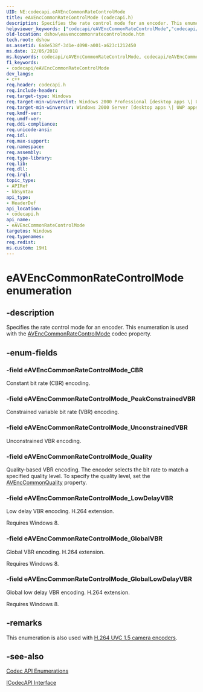 ```yaml
---
UID: NE:codecapi.eAVEncCommonRateControlMode
title: eAVEncCommonRateControlMode (codecapi.h)
description: Specifies the rate control mode for an encoder. This enumeration is used with the AVEncCommonRateControlMode codec property.
helpviewer_keywords: ["codecapi/eAVEncCommonRateControlMode","codecapi/eAVEncCommonRateControlMode_CBR","codecapi/eAVEncCommonRateControlMode_GlobalLowDelayVBR","codecapi/eAVEncCommonRateControlMode_GlobalVBR","codecapi/eAVEncCommonRateControlMode_LowDelayVBR","codecapi/eAVEncCommonRateControlMode_PeakConstrainedVBR","codecapi/eAVEncCommonRateControlMode_Quality","codecapi/eAVEncCommonRateControlMode_UnconstrainedVBR","dshow.eavenccommonratecontrolmode","eAVEncCommonRateControlMode","eAVEncCommonRateControlMode enumeration [DirectShow]","eAVEncCommonRateControlModeEnumeration","eAVEncCommonRateControlMode_CBR","eAVEncCommonRateControlMode_GlobalLowDelayVBR","eAVEncCommonRateControlMode_GlobalVBR","eAVEncCommonRateControlMode_LowDelayVBR","eAVEncCommonRateControlMode_PeakConstrainedVBR","eAVEncCommonRateControlMode_Quality","eAVEncCommonRateControlMode_UnconstrainedVBR"]
old-location: dshow\eavenccommonratecontrolmode.htm
tech.root: dshow
ms.assetid: 6a8e538f-3d1e-4098-a001-a623c1212450
ms.date: 12/05/2018
ms.keywords: codecapi/eAVEncCommonRateControlMode, codecapi/eAVEncCommonRateControlMode_CBR, codecapi/eAVEncCommonRateControlMode_GlobalLowDelayVBR, codecapi/eAVEncCommonRateControlMode_GlobalVBR, codecapi/eAVEncCommonRateControlMode_LowDelayVBR, codecapi/eAVEncCommonRateControlMode_PeakConstrainedVBR, codecapi/eAVEncCommonRateControlMode_Quality, codecapi/eAVEncCommonRateControlMode_UnconstrainedVBR, dshow.eavenccommonratecontrolmode, eAVEncCommonRateControlMode, eAVEncCommonRateControlMode enumeration [DirectShow], eAVEncCommonRateControlModeEnumeration, eAVEncCommonRateControlMode_CBR, eAVEncCommonRateControlMode_GlobalLowDelayVBR, eAVEncCommonRateControlMode_GlobalVBR, eAVEncCommonRateControlMode_LowDelayVBR, eAVEncCommonRateControlMode_PeakConstrainedVBR, eAVEncCommonRateControlMode_Quality, eAVEncCommonRateControlMode_UnconstrainedVBR
f1_keywords:
- codecapi/eAVEncCommonRateControlMode
dev_langs:
- c++
req.header: codecapi.h
req.include-header: 
req.target-type: Windows
req.target-min-winverclnt: Windows 2000 Professional [desktop apps \| UWP apps]
req.target-min-winversvr: Windows 2000 Server [desktop apps \| UWP apps]
req.kmdf-ver: 
req.umdf-ver: 
req.ddi-compliance: 
req.unicode-ansi: 
req.idl: 
req.max-support: 
req.namespace: 
req.assembly: 
req.type-library: 
req.lib: 
req.dll: 
req.irql: 
topic_type:
- APIRef
- kbSyntax
api_type:
- HeaderDef
api_location:
- codecapi.h
api_name:
- eAVEncCommonRateControlMode
targetos: Windows
req.typenames: 
req.redist: 
ms.custom: 19H1
---
```


# eAVEncCommonRateControlMode enumeration


## -description



Specifies the rate control mode for an encoder. This enumeration is used with the <a href="https://docs.microsoft.com/windows/desktop/DirectShow/avenccommonratecontrolmode-property">AVEncCommonRateControlMode</a> codec property.




## -enum-fields




### -field eAVEncCommonRateControlMode_CBR

Constant bit rate (CBR) encoding.


### -field eAVEncCommonRateControlMode_PeakConstrainedVBR

Constrained variable bit rate (VBR) encoding.


### -field eAVEncCommonRateControlMode_UnconstrainedVBR

Unconstrained VBR encoding.


### -field eAVEncCommonRateControlMode_Quality

Quality-based VBR encoding. The encoder selects the bit rate to match a specified quality level. To specify the quality level, set the <a href="https://docs.microsoft.com/windows/desktop/DirectShow/avenccommonquality-property">AVEncCommonQuality</a> property.


### -field eAVEncCommonRateControlMode_LowDelayVBR

Low delay VBR encoding. H.264 extension.

Requires Windows 8.


### -field eAVEncCommonRateControlMode_GlobalVBR

Global VBR encoding. H.264 extension.

Requires Windows 8.


### -field eAVEncCommonRateControlMode_GlobalLowDelayVBR

Global low delay VBR encoding. H.264 extension.

Requires Windows 8.


## -remarks



This enumeration is also used with <a href="https://docs.microsoft.com/windows/desktop/medfound/camera-encoder-h264-uvc-1-5">H.264 UVC 1.5 camera encoders</a>.




## -see-also




<a href="https://docs.microsoft.com/windows/desktop/DirectShow/codec-api-enumerations">Codec API Enumerations</a>



<a href="https://docs.microsoft.com/windows/desktop/api/strmif/nn-strmif-icodecapi">ICodecAPI Interface</a>
 

 

